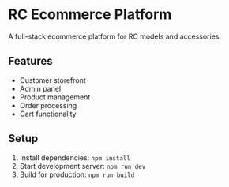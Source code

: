 # RC Ecommerce Platform

A full-stack ecommerce platform for RC models and accessories.

## Features
- Customer storefront
- Admin panel
- Product management
- Order processing
- Cart functionality

## Setup
1. Install dependencies: `npm install`
2. Start development server: `npm run dev`
3. Build for production: `npm run build`